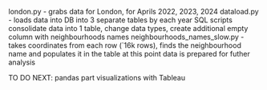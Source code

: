london.py - grabs data for London, for Aprils 2022, 2023, 2024
dataload.py - loads data into DB into 3 separate tables by each year
SQL scripts consolidate data into 1 table, change data types, create additional empty column with neighbourhoods names
neighbourhoods_names_slow.py - takes coordinates from each row (`16k rows),  finds the neighbourhood name and populates it in the table
at this point data is prepared for futher analysis

TO DO NEXT:
pandas part
visualizations with Tableau
